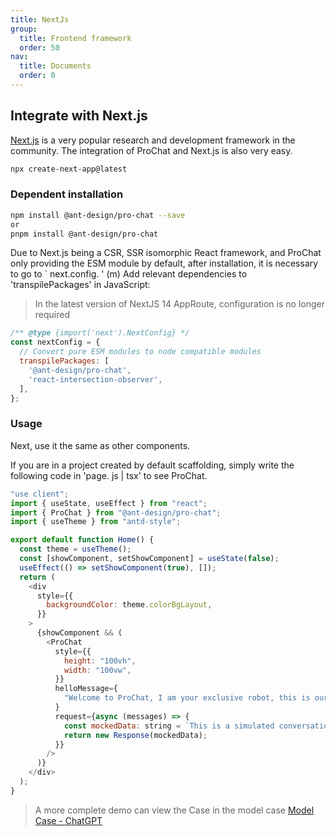 ```yaml
---
title: NextJs
group:
  title: Frontend framework
  order: 50
nav:
  title: Documents
  order: 0
---
```


## Integrate with Next.js

[Next.js](https://nextjs.org/) is a very popular research and development framework in the community. The integration of ProChat and Next.js is also very easy.

```bash
npx create-next-app@latest
```

### Dependent installation

```bash
npm install @ant-design/pro-chat --save
or
pnpm install @ant-design/pro-chat
```

Due to Next.js being a CSR, SSR isomorphic React framework, and ProChat only providing the ESM module by default, after installation, it is necessary to go to ` next.config. ' (m) Add relevant dependencies to 'transpilePackages' in JavaScript:

> In the latest version of NextJS 14 AppRoute, configuration is no longer required

```js
/** @type {import('next').NextConfig} */
const nextConfig = {
  // Convert pure ESM modules to node compatible modules
  transpilePackages: [
    '@ant-design/pro-chat',
    'react-intersection-observer',
  ],
};
```

### Usage

Next, use it the same as other components.

If you are in a project created by default scaffolding, simply write the following code in 'page. js | tsx' to see ProChat.

```js
"use client";
import { useState, useEffect } from "react";
import { ProChat } from "@ant-design/pro-chat";
import { useTheme } from "antd-style";

export default function Home() {
  const theme = useTheme();
  const [showComponent, setShowComponent] = useState(false);
  useEffect(() => setShowComponent(true), []);
  return (
    <div
      style={{
        backgroundColor: theme.colorBgLayout,
      }}
    >
      {showComponent && (
        <ProChat
          style={{
            height: "100vh",
            width: "100vw",
          }}
          helloMessage={
            "Welcome to ProChat, I am your exclusive robot, this is our Github：[ProChat](https://github.com/ant-design/pro-chat)"
          }
          request={async (messages) => {
            const mockedData: string = `This is a simulated conversation data. ${messages.length} messages were passed in this session`;
            return new Response(mockedData);
          }}
        />
      )}
    </div>
  );
}
```

> A more complete demo can view the Case in the model case [Model Case - ChatGPT](./chatgpt.md)

